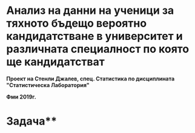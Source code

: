 # Анализ на данни на ученици за тяхното бъдещо вероятно кандидатстване в университет и различната специалност по която ще кандидатстват
**Проект на Стенли Джалев, спец. Статистика по дисциплината "Статистическа Лаборатория"**

**Фми 2019г.**

# Задача**
